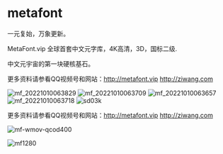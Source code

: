 # metafont
一元复始，万象更新。

MetaFont.vip 全球首套中文元字库，4K高清，3D，国标二级.

中文元宇宙的第一块硬核基石。

更多资料请参看QQ视频号和网站：http://metafont.vip http://ziwang.com

![mf_20221010063829](https://user-images.githubusercontent.com/11691791/196846801-5a8c0290-b0ac-4222-b797-76bb6fc01a7c.png) ![mf_20221010063709](https://user-images.githubusercontent.com/11691791/196846836-e83b69b1-f697-4db7-8f29-6c14f131fcd3.jpg)
![mf_20221010063657](https://user-images.githubusercontent.com/11691791/196846848-68daf456-1c0e-4d21-9253-b60a4601c4b4.jpg) ![mf_20221010063718](https://user-images.githubusercontent.com/11691791/196846854-2730a607-b8be-4666-b362-34f2aff7ea19.jpg)
![sd03k](https://user-images.githubusercontent.com/11691791/196846865-de1d90e4-cc17-48a6-8f27-52227ce7275e.png)

更多资料请参看QQ视频号和网站：http://metafont.vip http://ziwang.com

![mf-wmov-qcod400](https://user-images.githubusercontent.com/11691791/196847007-9acefcad-9990-489d-a24b-cbefde8f0774.png)

![mf1280](https://user-images.githubusercontent.com/11691791/196892748-3f7144fa-1cc3-447d-b0e2-0355168fe062.png)
